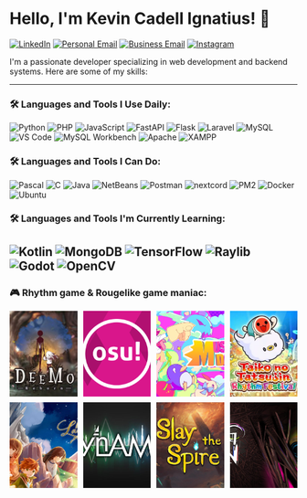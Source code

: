 # Hello, I'm Kevin Cadell Ignatius! 👋
[![LinkedIn](https://img.shields.io/badge/LinkedIn-0A66C2?style=for-the-badge&logo=linkedin&logoColor=white)](https://www.linkedin.com/in/kevin-ignatius-b531a1113)
[![Personal Email](https://img.shields.io/badge/Personal%20Email-D14836?style=for-the-badge&logo=gmail&logoColor=white)](mailto:kignatius80@gmail.com)
[![Business Email](https://img.shields.io/badge/Business%20Email-0078D4?style=for-the-badge&logo=gmail&logoColor=white)](mailto:kevincatius@gmail.com)
[![Instagram](https://img.shields.io/badge/Instagram-E4405F?style=for-the-badge&logo=instagram&logoColor=white)](https://www.instagram.com/kevincatius)

I'm a passionate developer specializing in web development and backend systems. Here are some of my skills:

---

### 🛠️ Languages and Tools I Use Daily:
![Python](https://img.shields.io/badge/Python-3776AB?style=for-the-badge&logo=python&logoColor=white)
![PHP](https://img.shields.io/badge/PHP-777BB4?style=for-the-badge&logo=php&logoColor=white)
![JavaScript](https://img.shields.io/badge/JavaScript-F7DF1E?style=for-the-badge&logo=javascript&logoColor=black)
![FastAPI](https://img.shields.io/badge/FastAPI-Python-3776AB?style=for-the-badge&logo=python&logoColor=white)
![Flask](https://img.shields.io/badge/Flask-Python-3776AB?style=for-the-badge&logo=python&logoColor=white)
![Laravel](https://img.shields.io/badge/Laravel-PHP-777BB4?style=for-the-badge&logo=php&logoColor=white)
![MySQL](https://img.shields.io/badge/MySQL-4479A1?style=for-the-badge&logo=mysql&logoColor=white)
![VS Code](https://img.shields.io/badge/VS%20Code-007ACC?style=for-the-badge&logo=visualstudiocode&logoColor=white)
![MySQL Workbench](https://img.shields.io/badge/MySQL%20Workbench-4479A1?style=for-the-badge&logo=mysql&logoColor=white)
![Apache](https://img.shields.io/badge/Apache-D22128?style=for-the-badge&logo=apache&logoColor=white)
![XAMPP](https://img.shields.io/badge/XAMPP-FD5C5C?style=for-the-badge&logo=xampp&logoColor=white)



### 🛠️ Languages and Tools I Can Do:
![Pascal](https://img.shields.io/badge/Pascal-0075B8?style=for-the-badge&logo=pascal&logoColor=white)
![C](https://img.shields.io/badge/C-00599C?style=for-the-badge&logo=c&logoColor=white)
![Java](https://img.shields.io/badge/Java-007396?style=for-the-badge&logo=java&logoColor=white)
![NetBeans](https://img.shields.io/badge/NetBeans-3A6B2F?style=for-the-badge&logo=apache-netbeans&logoColor=white)
![Postman](https://img.shields.io/badge/Postman-FF6C37?style=for-the-badge&logo=postman&logoColor=white)
![nextcord](https://img.shields.io/badge/nextcord-Python-3776AB?style=for-the-badge&logo=python&logoColor=white)
![PM2](https://img.shields.io/badge/PM2-339933?style=for-the-badge&logo=pm2&logoColor=white)
![Docker](https://img.shields.io/badge/Docker-2496ED?style=for-the-badge&logo=docker&logoColor=white)
![Ubuntu](https://img.shields.io/badge/Ubuntu-E95420?style=for-the-badge&logo=ubuntu&logoColor=white)

### 🛠️ Languages and Tools I'm Currently Learning:
![Kotlin](https://img.shields.io/badge/Kotlin-0095D5?style=for-the-badge&logo=kotlin&logoColor=white)
![MongoDB](https://img.shields.io/badge/MongoDB-47A248?style=for-the-badge&logo=mongodb&logoColor=white)
![TensorFlow](https://img.shields.io/badge/TensorFlow-Python-3776AB?style=for-the-badge&logo=tensorflow&logoColor=white)
![Raylib](https://img.shields.io/badge/Raylib-Python-3776AB?style=for-the-badge&logo=python&logoColor=white)
![Godot](https://img.shields.io/badge/Godot-358CFF?style=for-the-badge&logo=godot&logoColor=white)
![OpenCV](https://img.shields.io/badge/OpenCV-5C3EE8?style=for-the-badge&logo=opencv&logoColor=white)
---

### 🎮 Rhythm game & Rougelike game maniac:

<div style="display: grid; grid-template-columns: repeat(4, 1fr); grid-template-rows: repeat(2, 1fr); gap: 10px;">
  <img src="https://raw.githubusercontent.com/ZetsubouCode/ZetsubouCode/main/deemo.jpg" alt="Deemo Reborn" style="width: 150px; height: 150px; object-fit: cover; transition: transform 0.3s ease-in-out;">
  <img src="https://raw.githubusercontent.com/ZetsubouCode/ZetsubouCode/main/osu.png" alt="Osu" style="width: 150px; height: 150px; object-fit: cover; transition: transform 0.3s ease-in-out;">
  <img src="https://raw.githubusercontent.com/ZetsubouCode/ZetsubouCode/main/muse_dash.webp" alt="Muse Dash" style="width: 150px; height: 150px; object-fit: cover; transition: transform 0.3s ease-in-out;">
  <img src="https://raw.githubusercontent.com/ZetsubouCode/ZetsubouCode/main/taiko.jpg" alt="Taiko no Tatsujin" style="width: 150px; height: 150px; object-fit: cover; transition: transform 0.3s ease-in-out;">
  <img src="https://raw.githubusercontent.com/ZetsubouCode/ZetsubouCode/main/lanota.jpg" alt="Lanota" style="width: 150px; height: 150px; object-fit: cover; transition: transform 0.3s ease-in-out;">
  <img src="https://raw.githubusercontent.com/ZetsubouCode/ZetsubouCode/main/dynamix.jpg" alt="Dynamix" style="width: 150px; height: 150px; object-fit: cover; transition: transform 0.3s ease-in-out;">
  <img src="https://raw.githubusercontent.com/ZetsubouCode/ZetsubouCode/main/slay_the_spire.jpg" alt="Slay the Spire" style="width: 150px; height: 150px; object-fit: cover; transition: transform 0.3s ease-in-out;">
  <img src="https://raw.githubusercontent.com/ZetsubouCode/ZetsubouCode/main/ring_of_pain.jpg" alt="Ring of Pain" style="width: 150px; height: 150px; object-fit: cover; transition: transform 0.3s ease-in-out;">
</div>

<style>
  div img:hover {
    transform: scale(1.1); /* Zoom effect */
  }
</style>


